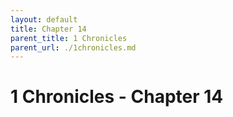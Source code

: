 ```yaml
---
layout: default
title: Chapter 14
parent_title: 1 Chronicles
parent_url: ./1chronicles.md
---
```


# 1 Chronicles - Chapter 14
